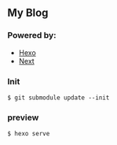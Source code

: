 My Blog
--------------

### Powered by:

* [Hexo](https://github.com/hexojs/hexo)
* [Next](https://github.com/iissnan/hexo-theme-next)

### Init

```
$ git submodule update --init
```

### preview

```
$ hexo serve
```
